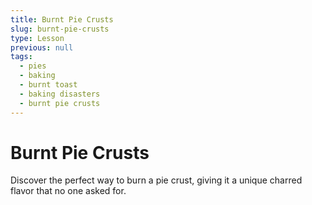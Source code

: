 ```yaml
---
title: Burnt Pie Crusts
slug: burnt-pie-crusts
type: Lesson
previous: null
tags:
  - pies
  - baking
  - burnt toast
  - baking disasters
  - burnt pie crusts
---
```


# Burnt Pie Crusts

Discover the perfect way to burn a pie crust, giving it a unique charred flavor that no one asked for.
